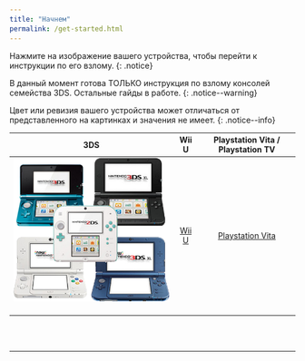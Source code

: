 ```yaml
---
title: "Начнем"
permalink: /get-started.html
---
```


Нажмите на изображение вашего устройства, чтобы перейти к инструкции по его взлому. 
{: .notice}

В данный момент готова ТОЛЬКО инструкция по взлому консолей семейства 3DS. Остальные гайды в работе.
{: .notice--warning}

Цвет или ревизия вашего устройства может отличаться от представленного на картинках и значения не имеет.
{: .notice--info}

| 3DS | Wii U | Playstation Vita / Playstation TV |
|:-:|:-:|:-:|
| [![Nintendo 3DS](/images/3dsfamily.png)](http://customfw.xyz/3ds)<br/><br/> | [Wii U](/images/wiiu.png) | [Playstation Vita](/images/vitafamily.png) |
<br/><br/>
___
